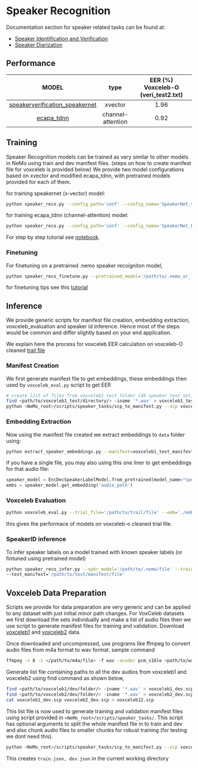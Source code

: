 # Speaker Recognition

Documentation section for speaker related tasks can be found at:
 - [Speaker Identification and Verification](https://docs.nvidia.com/deeplearning/nemo/user-guide/docs/en/main/asr/speaker_recognition/intro.html)
 - [Speaker Diarization](https://docs.nvidia.com/deeplearning/nemo/user-guide/docs/en/main/asr/speaker_diarization/intro.html)

## Performance
|              MODEL             |          type         | EER (%)<br>Voxceleb-O (veri_test2.txt) |
|:------------------------------:|:---------------------:|:--------------------------------------:|
| [speakerverification_speakernet](https://ngc.nvidia.com/catalog/models/nvidia:nemo:speakerverification_speakernet) |        xvector        |                  1.96                  |
|           [ecapa_tdnn](https://ngc.nvidia.com/catalog/models/nvidia:nemo:ecapa_tdnn)           | channel-<br>attention |                  0.92                  |

## Training
Speaker Recognition models can be trained as very similar to other models in NeMo using train and dev manifest files. (steps on how to create manifest file for voxceleb is provided below) 
We provide two model configurations based on xvector and modified ecapa_tdnn, with pretrained models provided for each of them. 

for training speakernet (x-vector) model:
```bash
python speaker_reco.py --config_path='conf' --config_name='SpeakerNet_verification_3x2x256.yaml' 
```

for training ecapa_tdnn (channel-attention) model:
```bash
python speaker_reco.py --config_path='conf' --config_name='SpeakerNet_ECAPA.yaml' 
```
For step by step tutorial see [notebook](https://github.com/NVIDIA/NeMo/blob/main/tutorials/speaker_recognition/Speaker_Recognition_Verification.ipynb).

### Finetuning
For finetuning on a pretrained .nemo speaker recoigniton model,
```bash
python speaker_reco_finetune.py --pretrained_model='/path/to/.nemo_or_.ckpt/file' --finetune_config_file='/path/to/finetune/config/yaml/file' 
```
for finetuning tips see this [tutorial](https://github.com/NVIDIA/NeMo/blob/main/tutorials/speaker_recognition/Speaker_Recognition_Verification.ipynb)

## Inference
We provide generic scripts for manifest file creation, embedding extraction, voxceleb_evaluation and speaker id inference. Hence most of the steps would be common and differ slightly based on your end application. 

We explain here the process for voxceleb EER calculation on voxceleb-O cleaned [trail file](https://www.robots.ox.ac.uk/~vgg/data/voxceleb/meta/veri_test2.txt)

### Manifest Creation
We first generate manifest file to get embeddings, these embeddings then used by `voxceleb_eval.py` script to get EER  

```bash
# create list of files from voxceleb1 test folder (40 speaker test set)
find <path/to/voxceleb1_test/directory/> -iname '*.wav' > voxceleb1_test_files.scp
python <NeMo_root>/scripts/speaker_tasks/scp_to_manifest.py --scp voxceleb1_test_files.scp --id -3 --out voxceleb1_test_manifest.json 
```
### Embedding Extraction 
Now using the manifest file created we extract embeddings to `data` folder using:
```bash
python extract_speaker_embeddings.py --manifest=voxceleb1_test_manifest.json --model_path='speakerverification_speakernet' --embedding_dir='./'
```
if you have a single file, you may also using this one liner to get embeddings for that audio file:

```python
speaker_model = EncDecSpeakerLabelModel.from_pretrained(model_name="speakerverification_speakernet")
embs = speaker_model.get_embedding('audio_path')
```

### Voxceleb Evaluation
``` bash
python voxceleb_eval.py --trial_file='/path/to/trail/file' --emb='./embeddings/voxceleb1_test_manifest_embeddings.pkl' 
``` 
this gives the performace of models on voxceleb-o cleaned trial file. 

### SpeakerID inference

To infer speaker labels on a model trained with known speaker labels (or fintuned using pretrained model)
```bash 
python speaker_reco_infer.py --spkr_model='/path/to/.nemo/file' --train_manifest='/path/to/train/manifest/file'
--test_manifest='/path/to/test/manifest/file'
``` 

## Voxceleb Data Preparation

Scripts we provide for data preparation are very generic and can be applied to any dataset with just initial minor path changes. 
For VoxCeleb datasets we first download the sets individually and make a list of audio files then we use script to generate manifest files for training and validation. 
Download [voxceleb1](https://www.robots.ox.ac.uk/~vgg/data/voxceleb/vox1.html) and [voxceleb2](https://www.robots.ox.ac.uk/~vgg/data/voxceleb/vox2.html) data. 

Once downloaded and uncompressed, use programs like ffmpeg to convert audio files from m4a format to wav format. 
sample command
```bash
ffmpeg -v 8 -i </path/to/m4a/file> -f wav -acodec pcm_s16le <path/to/wav/file> 
```

Generate list file containing paths to all the dev audios from voxceleb1 and voxceleb2 using find command as shown below, 
```bash 
find <path/to/voxceleb1/dev/folder/> -iname '*.wav' > voxceleb1_dev.scp
find <path/to/voxceleb2/dev/folder/> -iname '*.wav' > voxceleb2_dev.scp
cat voxceleb1_dev.scp voxceleb2_dev.scp > voxceleb12.scp
``` 

This list file is now used to generate training and validation manifest files using script provided in `<NeMo_root>/scripts/speaker_tasks/`. This script has optional arguments to split the whole manifest file in to train and dev and also chunk audio files to smaller chunks for robust training (for testing we dont need this). 

```bash
python <NeMo_root>/scripts/speaker_tasks/scp_to_manifest.py --scp voxceleb12.scp --id -3 --out voxceleb12_manifest.json --split --create_chunks
```
This creates `train.json, dev.json` in the current working directory 
